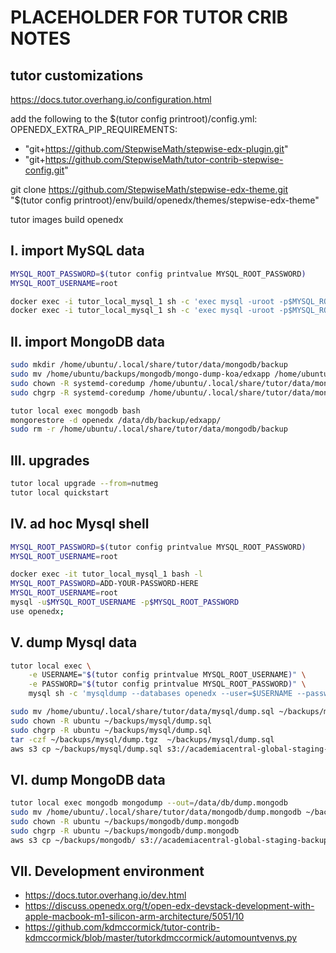 # PLACEHOLDER FOR TUTOR CRIB NOTES

## tutor customizations

https://docs.tutor.overhang.io/configuration.html

add the following to the $(tutor config printroot)/config.yml:
OPENEDX_EXTRA_PIP_REQUIREMENTS:
- "git+https://github.com/StepwiseMath/stepwise-edx-plugin.git"
- "git+https://github.com/StepwiseMath/tutor-contrib-stepwise-config.git"


git clone https://github.com/StepwiseMath/stepwise-edx-theme.git \
  "$(tutor config printroot)/env/build/openedx/themes/stepwise-edx-theme"

tutor images build openedx


## I. import MySQL data

```bash
MYSQL_ROOT_PASSWORD=$(tutor config printvalue MYSQL_ROOT_PASSWORD)
MYSQL_ROOT_USERNAME=root

docker exec -i tutor_local_mysql_1 sh -c 'exec mysql -uroot -p$MYSQL_ROOT_PASSWORD -e "DROP DATABASE openedx;"'
docker exec -i tutor_local_mysql_1 sh -c 'exec mysql -uroot -p$MYSQL_ROOT_PASSWORD' < /home/ubuntu/backups/mysql/mysql-data-koa.sql # EDIT THIS
```

## II. import MongoDB data

```bash
sudo mkdir /home/ubuntu/.local/share/tutor/data/mongodb/backup
sudo mv /home/ubuntu/backups/mongodb/mongo-dump-koa/edxapp /home/ubuntu/.local/share/tutor/data/mongodb/backup/. # EDIT THIS
sudo chown -R systemd-coredump /home/ubuntu/.local/share/tutor/data/mongodb/backup
sudo chgrp -R systemd-coredump /home/ubuntu/.local/share/tutor/data/mongodb/backup

tutor local exec mongodb bash
mongorestore -d openedx /data/db/backup/edxapp/
sudo rm -r /home/ubuntu/.local/share/tutor/data/mongodb/backup
```

## III. upgrades

```bash
tutor local upgrade --from=nutmeg
tutor local quickstart
```

## IV. ad hoc Mysql shell

```bash
MYSQL_ROOT_PASSWORD=$(tutor config printvalue MYSQL_ROOT_PASSWORD)
MYSQL_ROOT_USERNAME=root

docker exec -it tutor_local_mysql_1 bash -l
MYSQL_ROOT_PASSWORD=ADD-YOUR-PASSWORD-HERE
MYSQL_ROOT_USERNAME=root
mysql -u$MYSQL_ROOT_USERNAME -p$MYSQL_ROOT_PASSWORD
use openedx;
```

## V. dump Mysql data

```bash
tutor local exec \
    -e USERNAME="$(tutor config printvalue MYSQL_ROOT_USERNAME)" \
    -e PASSWORD="$(tutor config printvalue MYSQL_ROOT_PASSWORD)" \
    mysql sh -c 'mysqldump --databases openedx --user=$USERNAME --password=$PASSWORD > /var/lib/mysql/dump.sql'

sudo mv /home/ubuntu/.local/share/tutor/data/mysql/dump.sql ~/backups/mysql/
sudo chown -R ubuntu ~/backups/mysql/dump.sql
sudo chgrp -R ubuntu ~/backups/mysql/dump.sql
tar -czf ~/backups/mysql/dump.tgz  ~/backups/mysql/dump.sql
aws s3 cp ~/backups/mysql/dump.sql s3://academiacentral-global-staging-backup/
```

## VI. dump MongoDB data

```bash
tutor local exec mongodb mongodump --out=/data/db/dump.mongodb
sudo mv /home/ubuntu/.local/share/tutor/data/mongodb/dump.mongodb ~/backups/mongodb/
sudo chown -R ubuntu ~/backups/mongodb/dump.mongodb
sudo chgrp -R ubuntu ~/backups/mongodb/dump.mongodb
aws s3 cp ~/backups/mongodb/ s3://academiacentral-global-staging-backup/ --recursive
```

## VII. Development environment

- https://docs.tutor.overhang.io/dev.html
- https://discuss.openedx.org/t/open-edx-devstack-development-with-apple-macbook-m1-silicon-arm-architecture/5051/10
- https://github.com/kdmccormick/tutor-contrib-kdmccormick/blob/master/tutorkdmccormick/automountvenvs.py
